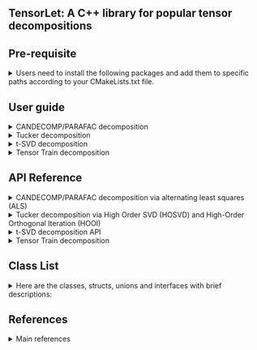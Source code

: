 ## TensorLet: A C++ library for popular tensor decompositions

## Pre-requisite
<details>	
<summary> Users need to install the following packages and add them to specific paths according to your CMakeLists.txt file. </summary>

1. Basic matrix library, Eigen: https://eigen.tuxfamily.org/dox/   

2. Intel Math Kernel Library (MKL): https://software.intel.com/en-us/mkl  

3. (Optional) OpenMP: https://www.openmp.org/  

Intel Math Kernel Library (Intel MKL) is a library which is hand-optimized specifically for Intel processors. Core math functions include BLAS, LAPACK, ScaLAPACK, sparse solvers, fast Fourier transforms, and vector math. 

We use MKL as basic matrix library for high performance and test our code on Ubuntu Linux. 

<!--
3. cmake version 3.12 or greater: https://cmake.org/  

4. Fastest Fourier Transform in the West (FFTW): http://www.fftw.org/  
-->
[//]: # (This may be the most platform independent comment)

</details>

## User guide

<details>	
<summary> CANDECOMP/PARAFAC decomposition </summary>

CP decomposition via alternating least squares (ALS), which is realized in cp_als.cpp.    

The decomposition components of CP is defined as:  
>template\<class type\>  
>class cp_decomposition{  
>&emsp;&emsp;    Mat\<type\> factor[3];  
>};  
where Mat\<type\> is dense matrix class. 
The type double can replace with float, you can run the test.cpp file to test the algorithm.
The factor is the matrix list of the corresponding CP decomposition factors.   

You can call cp_als function like:   

        cp_decomposition<double> A = cp_decomposition(Tensor3D<double> &tensor, int rank, int max_iter，double tol);    

where Tensor3D\<type\> is third-order tensor class.
</details>

<details>	
<summary> Tucker decomposition </summary>

Tucker decomposition via Higher Order SVD (HOSVD), which is realized in tucker_hosvd.cpp.  
Tucker decomposition via Higher Order Orthogonal Iteration (HOOI), which is realized in tucker_hooi.cpp.    

The decomposition components of tucker is defined as:  
>template\<class type\>    
>class tucker_decomposition{  
>&emsp;&emsp;  Tensor3D\<type\> core, Mat\<type\> factor[3];   
>};  
where factor is the matrix list of the corresponding Tucker decomposition.   

You can call hosvd function like: 

        tucker_decomposition<double> A = tucker_hosvd(Tensor3D<double> &a, int ranks[3]);    
	
You can call hooi function like:   

        tucker_decomposition<double> A = tucker_hooi(Tensor3D<double> &a, int ranks[3], double tol);      

The type double can replace with float, you can run the test.cpp file to test the algorithm.
</details>

<details>	
<summary> t-SVD decomposition </summary>

t-SVD algorithm is implemented in t-SVD.cpp.

The decomposition components of t-SVD is defined as:  
>template\<class type\>    
>class tsvd_decomposition{  
>&emsp;&emsp;  Tensor3D\<type\> U, Sigma, V;  
>};  

You can call tsvd function like:   
	
        tsvd_decomposition<double> A = tsvd_decomposition(Tensor3D<double> &a);      
</details>

<details>	
<summary> Tensor Train decomposition  </summary>

Tensor Train decomposition via alternating least squares (ALS), which is realized in the Tensor-Train directory.        

You can find TensorTrain class in train.h file in the Tensor-Train directory.    

The decomposition components of tensortrain is defined as:    

You can call cp_als function like:     

       tensortrain_decomposition<double> A = tensortrain_decomposition(Tensor3D<double> &a, tol);      

</details>

## API Reference

<details>	
<summary> CANDECOMP/PARAFAC decomposition via alternating least squares (ALS) </summary>

### cp_decomposition\<type\> cp_decomposition(Tensor3D\<type\>& tensor, int rank, int max_iter，type tol);    
#### Source: CP decomposition is realized in cp_als.cpp.    
### Parameters: 
	tensor: the address of tensor; 
	rank: int, number of components;   
	max_iter: int, maximum number of iteration;   
	tol: float, optional  
	(Default: 1e-6) Relative reconstruction error tolerance. The algorithm is considered to have found the global minimum when the reconstruction error is less than tol.  
### Output:
	template<class type>  
	class cp_decomposition{  
	    Mat<type> factor[3];  
	};  
	where factor is the matrix list of the corresponding CP decomposition.   

</details>

<details>	
<summary> Tucker decomposition via High Order SVD (HOSVD) and High-Order Orthogonal Iteration (HOOI) </summary>
	
### tucker_decomposition\<type\> tucker_hosvd(Tensor3D\<type\> &tensor, int ranks[3]);      
#### Source: Tucker decomposition is realized in tucker_hosvd.cpp and tucker_hooi.cpp.     

### Parameters:	
	tensor: the address of tensor; 
	ranks: int array; size of the core tensor, (len(ranks) == tensor.ndim);  
	
### tucker_decomposition\<type\> tucker_hooi(Tensor3D\<type\> &tensor, int ranks[3], int max_iter, T tol);  
### Parameters:	
	tensor: the address of tensor; 
	int ranks[3]: size of the core tensor, (len(ranks) == tensor.ndim);  
	init : {‘svd’, ‘random’}, optional;  
	tol : float, optional  
	tolerance: the algorithm stops when the variation in the reconstruction error is less than the tolerance  

### Output:
	template<class type>    
	class tucker_decomposition{  
	   Tensor3D<type> core; Mat<type> factor[3];   
	};  
</details>

<details>	
<summary> t-SVD decomposition API </summary>
	
### tsvd_decomposition\<type\> tSVD(Tensor3D\<type\> &tensor);      
#### Source: t-SVD is realized in t-SVD.cpp.     

### Parameters:	
	tensor: the address of tensor; 
	
### Output:
	class tsvd_decomposition{  
	   Tensor3D<type> U, Sigma, V;  
	};  	

For more details, please refer to the corresponding source files, where all definitations and corresponding illustrations is provied therein.
</details>

<details>	
<summary> Tensor Train decomposition  </summary>
	
### Tensor Train decomposition 
#### Source: Tensor Train decomposition is realized in Tensor-Train/train.h.     
### Parameters:	
	tensor: the address of tensor; 
### Output:
	class TensorTrain<type> 
	
</details>

## Class List
<details>	
<summary>
Here are the classes, structs, unions and interfaces with brief descriptions:
</summary>

### Class Tensor3D

### Class cp_decomposition

### Class tucker_decomposition

### Class tsvd_decomposition

### Class tensortrain_decomposition

</details>


## References
<details>	
<summary>
Main references
</summary>
[1] Kolda T G, Bader B W. Tensor decompositions and applications[J]. SIAM review, 2009, 51(3): 455-500.

[2] Kilmer, M. E., Braman, K., Hao, N., & Hoover, R. C. (2013). Third-order tensors as operators on matrices: A theoretical and computational framework with applications in imaging. SIAM Journal on Matrix Analysis and Applications, 34(1), 148-172.

[3] Kjolstad, Fredrik, Shoaib Kamil, Stephen Chou, David Lugato, and Saman Amarasinghe. "The tensor algebra compiler." Proceedings of the ACM on Programming Languages 1, no. OOPSLA (2017): 77.

[4] De Lathauwer L, De Moor B, Vandewalle J. A multilinear singular value decomposition[J]. SIAM journal on Matrix Analysis and Applications, 2000, 21(4): 1253-1278.

[5] Xiao-Yang Liu and Xiaodong Wang. Fourth-order Tensors with Multidimensional Discrete Transforms, 2017. https://arxiv.org/abs/1705.01576

[6] Papalexakis E E, Faloutsos C, Sidiropoulos N D. Tensors for data mining and data fusion: Models, applications, and scalable algorithms[J]. ACM Transactions on Intelligent Systems and Technology (TIST), 2017, 8(2): 16.

[7] Liavas A P, Sidiropoulos N D. Parallel algorithms for constrained tensor factorization via alternating direction method of multipliers[J]. IEEE Transactions on Signal Processing, 2015, 63(20): 5450-5463.

[8] Ravindran N, Sidiropoulos N D, Smith S, et al. Memory-efficient parallel computation of tensor and matrix products for big tensor decomposition[C]//Signals, Systems and Computers, 2014 48th Asilomar Conference on. IEEE, 2014: 581-585.

</details>








